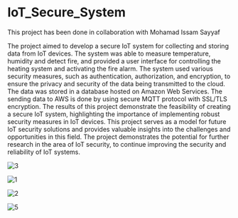 # IoT_Secure_System

This project has been done in collaboration with Mohamad Issam Sayyaf

The project aimed to develop a secure IoT system for collecting and
storing data from IoT devices. The system was able to measure temperature,
humidity and detect fire, and provided a user interface for controlling the heating
system and activating the fire alarm. The system used various security measures,
such as authentication, authorization, and encryption, to ensure the privacy and
security of the data being transmitted to the cloud. The data was stored in a
database hosted on Amazon Web Services. The sending data to AWS is done by
using secure MQTT protocol with SSL/TLS encryption.
The results of this project demonstrate the feasibility of creating a secure IoT
system, highlighting the importance of implementing robust security measures in
IoT devices. This project serves as a model for future IoT security solutions and
provides valuable insights into the challenges and opportunities in this field. The
project demonstrates the potential for further research in the area of IoT security,
to continue improving the security and reliability of IoT systems.

![3](https://user-images.githubusercontent.com/92667668/216793967-1dae4f49-638e-4135-b4b8-48b5b6f40f27.png)



![1](https://user-images.githubusercontent.com/92667668/216793972-bb841146-e8cb-4537-b49c-5308b86451b6.png)


![2](https://user-images.githubusercontent.com/92667668/216793978-eb3b46e8-176a-4191-9d21-45e3d7b93bcc.png)

![5](https://user-images.githubusercontent.com/92667668/216793980-e1b95098-f4c1-47d2-a609-6eec9ba04814.png)
